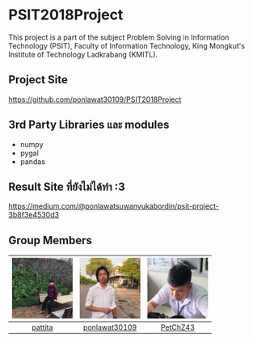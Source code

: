 # PSIT2018Project
This project is a part of the subject Problem Solving in Information Technology (PSIT), Faculty of Information Technology, King Mongkut's Institute of Technology Ladkrabang (KMITL).
## Project Site
https://github.com/ponlawat30109/PSIT2018Project
## 3rd Party Libraries และ modules
- numpy
- pygal
- pandas
## Result Site ที่ยังไม่ได้ทำ :3
https://medium.com/@ponlawatsuwanyukabordin/psit-project-3b8f3e4530d3
## Group Members
<img src="Data/Pic/1.jpg" width="120px" height="120px">|<img src="Data/Pic/2.jpg" width="120px" height="120px">|<img src="Data/Pic/3.jpg" width="120px" height="120px">
|:---:|:---:|:---:|
|[pattita](https://github.com/pattita)|[ponlawat30109](https://github.com/ponlawat30109)|[PetChZ43](https://github.com/PetChZ43)|
